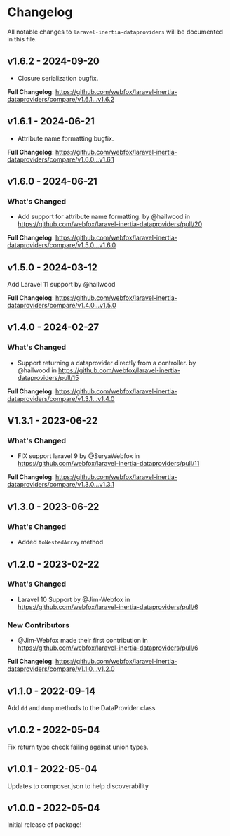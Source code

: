 # Changelog

All notable changes to `laravel-inertia-dataproviders` will be documented in this file.

## v1.6.2 - 2024-09-20

* Closure serialization bugfix.

**Full Changelog**: https://github.com/webfox/laravel-inertia-dataproviders/compare/v1.6.1...v1.6.2

## v1.6.1 - 2024-06-21

* Attribute name formatting bugfix.

**Full Changelog**: https://github.com/webfox/laravel-inertia-dataproviders/compare/v1.6.0...v1.6.1

## v1.6.0 - 2024-06-21

### What's Changed

* Add support for attribute name formatting. by @hailwood in https://github.com/webfox/laravel-inertia-dataproviders/pull/20

**Full Changelog**: https://github.com/webfox/laravel-inertia-dataproviders/compare/v1.5.0...v1.6.0

## v1.5.0 - 2024-03-12

Add Laravel 11 support by @hailwood

**Full Changelog**: https://github.com/webfox/laravel-inertia-dataproviders/compare/v1.4.0...v1.5.0

## v1.4.0 - 2024-02-27

### What's Changed

* Support returning a dataprovider directly from a controller. by @hailwood in https://github.com/webfox/laravel-inertia-dataproviders/pull/15

**Full Changelog**: https://github.com/webfox/laravel-inertia-dataproviders/compare/v1.3.1...v1.4.0

## V1.3.1 - 2023-06-22

### What's Changed

- FIX support laravel 9 by @SuryaWebfox in https://github.com/webfox/laravel-inertia-dataproviders/pull/11

**Full Changelog**: https://github.com/webfox/laravel-inertia-dataproviders/compare/v1.3.0...v1.3.1

## v1.3.0 - 2023-06-22

### What's Changed

- Added `toNestedArray` method

## v1.2.0 - 2023-02-22

### What's Changed

- Laravel 10 Support by @Jim-Webfox in https://github.com/webfox/laravel-inertia-dataproviders/pull/6

### New Contributors

- @Jim-Webfox made their first contribution in https://github.com/webfox/laravel-inertia-dataproviders/pull/6

**Full Changelog**: https://github.com/webfox/laravel-inertia-dataproviders/compare/v1.1.0...v1.2.0

## v1.1.0 - 2022-09-14

Add `dd` and `dump` methods to the DataProvider class

## v1.0.2 - 2022-05-04

Fix return type check failing against union types.

## v1.0.1 - 2022-05-04

Updates to composer.json to help discoverability

## v1.0.0 - 2022-05-04

Initial release of package!
